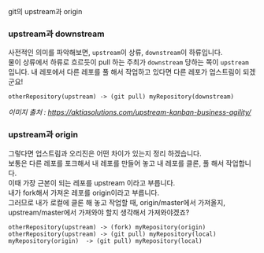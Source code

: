﻿
git의 upstream과  origin

### upstream과 downstream
사전적인 의미를 파악해보면, `upstream`이 상류, `downstream`이 하류입니다.  
물이 상류에서 하류로 흐르듯이 pull 하는 주최가 `downstream` 당하는 쪽이 `upstream` 입니다.
내 레포에서 다른 레포를 풀 해서 작업하고 있다면 다른 레포가 업스트림이 되겠군요!

```
otherRepository(upstream) -> (git pull) myRepository(downstream)
``` 

*이미지 출처 : https://aktiasolutions.com/upstream-kanban-business-agility/*

### upstream과 origin
그렇다면 업스트림과 오리진은 어떤 차이가 있는지 정리 하겠습니다.  
보통은 다른 레포를 포크해서 내 레포를 만들어 놓고 내 레포를 클론, 풀 해서 작업합니다.  
이때 가장 근본이 되는 레포를 upstream 이라고 부릅니다.  
내가 fork해서 가져온 레포를 origin이라고 부릅니다.  
그러므로 내가 로컬에 클론 해 놓고 작업할 때, origin/master에서 가져올지, upstream/master에서 가져와야 할지 
생각해서 가져와야겠죠?

``` 
otherRepository(upstream) -> (fork) myRepository(origin)  
otherRepository(upstream) -> (git pull) myRepository(local)
myRepository(origin)  -> (git pull) myRepository(local)
``` 
